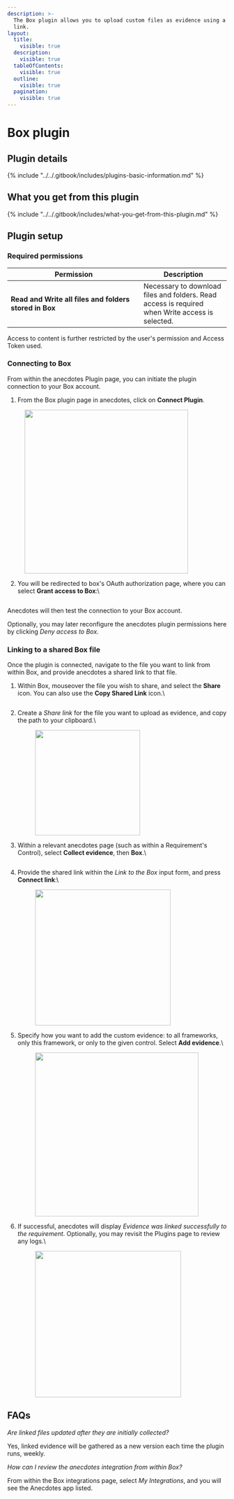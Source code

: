 ```yaml
---
description: >-
  The Box plugin allows you to upload custom files as evidence using a shared
  link.
layout:
  title:
    visible: true
  description:
    visible: true
  tableOfContents:
    visible: true
  outline:
    visible: true
  pagination:
    visible: true
---
```


# Box plugin

## Plugin details

{% include "../../.gitbook/includes/plugins-basic-information.md" %}

## What you get from this plugin

{% include "../../.gitbook/includes/what-you-get-from-this-plugin.md" %}



## Plugin setup <a href="#h_b849bca95f" id="h_b849bca95f"></a>

### Required permissions

<table><thead><tr><th width="289">Permission</th><th>Description</th></tr></thead><tbody><tr><td><p></p><p><strong>Read and Write all files and folders stored in Box</strong><br></p></td><td>Necessary to download files and folders. Read access is required when Write access is selected.</td></tr></tbody></table>

Access to content is further restricted by the user's permission and Access Token used.



### **Connecting to Box**

From within the anecdotes Plugin page, you can initiate the plugin connection to your Box account.

1. From the Box plugin page in anecdotes, click on **Connect Plugin**.

<figure><img src="../../.gitbook/assets/image (391).png" alt="" width="375"><figcaption></figcaption></figure>

2.  You will be redirected to box's OAuth authorization page, where you can select **Grant access to Box**:\


    <figure><img src="../../.gitbook/assets/image (409).png" alt=""><figcaption></figcaption></figure>

Anecdotes will then test the connection to your Box account.

Optionally, you may later reconfigure the anecdotes plugin permissions here by clicking _Deny access to Box._

### Linking to a shared Box file

Once the plugin is connected, navigate to the file you want to link from within Box, and provide anecdotes a shared link to that file.

1.  Within Box, mouseover the file you wish to share, and select the **Share** icon. You can also use the **Copy Shared Link** icon.\


    <figure><img src="../../.gitbook/assets/image (394).png" alt=""><figcaption></figcaption></figure>
2.  Create a _Share link_ for the file you want to upload as evidence, and copy the path to your clipboard.\


    <figure><img src="../../.gitbook/assets/image (393).png" alt="" width="241"><figcaption></figcaption></figure>
3.  Within a relevant anecdotes page (such as within a Requirement's Control), select **Collect evidence**, then **Box**.\


    <figure><img src="../../.gitbook/assets/image (395).png" alt=""><figcaption></figcaption></figure>
4.  Provide the shared link within the _Link to the Box_ input form, and press **Connect link**:\


    <figure><img src="../../.gitbook/assets/image (396).png" alt="" width="311"><figcaption></figcaption></figure>
5.  Specify how you want to add the custom evidence: to all frameworks, only this framework, or only to the given control. Select **Add evidence**.\


    <figure><img src="../../.gitbook/assets/image (412).png" alt="" width="375"><figcaption></figcaption></figure>
6.  If successful, anecdotes will display _Evidence was linked successfully to the requirement_. Optionally, you may revisit the Plugins page to review any logs.\


    <figure><img src="../../.gitbook/assets/image (407).png" alt="" width="335"><figcaption></figcaption></figure>



## FAQs

_Are linked files updated after they are initially collected?_

Yes, linked evidence will be gathered as a new version each time the plugin runs, weekly.

_How can I review the anecdotes integration from within Box?_

From within the Box integrations page, select _My Integrations_, and you will see the Anecdotes app listed.
